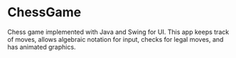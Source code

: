 # ChessGame
Chess game implemented with Java and Swing for UI. This app keeps track of moves, allows algebraic notation for input, checks for legal moves, and has animated graphics. 
